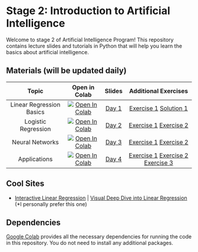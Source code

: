 # Stage 2: Introduction to Artificial Intelligence
 
Welcome to stage 2 of Artificial Intelligence Program! This repository contains lecture slides and tutorials in Python that will help you learn the basics about artificial intelligence.

## Materials (will be updated daily)

| Topic  | Open in Colab|  Slides | Additional Exercises
| :---:         |     :---:      |  :---: |  :---:
| Linear Regression Basics | [![Open In Colab](https://colab.research.google.com/assets/colab-badge.svg)](https://colab.research.google.com/drive/1RO4NO8q9oceZqDzMGeY4PAiTk2cBr765?usp=sharing)| [Day 1](./Lectures/Day%201.pdf) | [Exercise 1](./Exercises/day1_Linear_Regression_Basics.ipynb) [Solution 1](./Solutions/day1_Linear_Regression_Basics.ipynb)
| Logistic Regression | [![Open In Colab](https://colab.research.google.com/assets/colab-badge.svg)]()| [Day 2](./Lectures/Day%202.pdf) | [Exercise 1]() [Exercise 2]()
| Neural Networks | [![Open In Colab](https://colab.research.google.com/assets/colab-badge.svg)]()| [Day 3]() | [Exercise 1]() [Exercise 2]()
| Applications | [![Open In Colab](https://colab.research.google.com/assets/colab-badge.svg)]()| [Day 4]() | [Exercise 1]() [Exercise 2]() [Exercise 3]()

## Cool Sites

- [Interactive Linear Regression](https://observablehq.com/@yizhe-ang/interactive-visualization-of-linear-regression) | [Visual Deep Dive into Linear Regression](https://mlu-explain.github.io/linear-regression/) (*I personally prefer this one)

## Dependencies
[Google Colab](https://colab.research.google.com) provides all the necessary dependencies for running the code in this repository. You do not need to install any additional packages.

